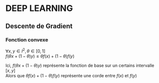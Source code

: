 # DEEP LEARNING


## Descente de Gradient

### Fonction convexe

$\forall x, y \in I^2, \theta \in [0, 1]$  
$f(\theta x + (1 - \theta)y) \leq \theta f(x) + (1 - \theta)f(y)$

Ici,   $f(\theta x + (1 - \theta)y)$   représente la fonction de base sur un certains intervalle $[x,y]$  
Alors que   $\theta f(x) + (1 - \theta)f(y)$   représente une corde entre $f(x)$ et $f(y)$